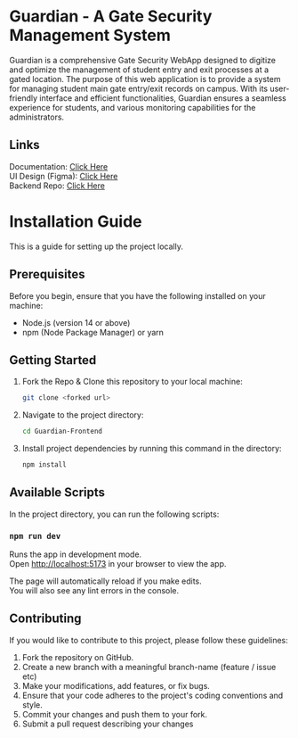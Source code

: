 # Guardian - A Gate Security Management System
Guardian is a comprehensive Gate Security WebApp designed to digitize and optimize the management of student entry and exit processes at a gated location.
The purpose of this web application is to provide a system for managing student main gate entry/exit records on campus. With its user-friendly interface 
and efficient functionalities, Guardian ensures a seamless experience for students, and various monitoring capabilities for the administrators.

## Links
Documentation: [Click Here](https://docs.google.com/document/d/1icATDE41zBhdGM5qlPNgBdHJe0I8uJxtTujov9Cpqn4/edit?usp=sharing)<br/>
UI Design (Figma): [Click Here](https://www.figma.com/file/k5eDd6Edq2NL3xGf4do5Ki/Guardian?type=design&node-id=0%3A1&t=Js4hdwCZioEZo3dU-1)<br/>
Backend Repo: [Click Here](https://github.com/ishtails/Guardian-Backend)<br/>

# Installation Guide

This is a guide for setting up the project locally.

## Prerequisites

Before you begin, ensure that you have the following installed on your machine:

- Node.js (version 14 or above)
- npm (Node Package Manager) or yarn

## Getting Started

1. Fork the Repo & Clone this repository to your local machine:

   ```bash
   git clone <forked url>
   ```
   
2. Navigate to the project directory:

   ```bash
   cd Guardian-Frontend
   ```

2. Install project dependencies by running this command in the directory:

   ```bash
   npm install
   ```

## Available Scripts

In the project directory, you can run the following scripts:

### `npm run dev`

Runs the app in development mode.\
Open [http://localhost:5173](http://localhost:5173/) in your browser to view the app.

The page will automatically reload if you make edits.\
You will also see any lint errors in the console.

## Contributing

If you would like to contribute to this project, please follow these guidelines:

1. Fork the repository on GitHub.
2. Create a new branch with a meaningful branch-name (feature / issue etc)
3. Make your modifications, add features, or fix bugs.
4. Ensure that your code adheres to the project's coding conventions and style.
5. Commit your changes and push them to your fork.
6. Submit a pull request describing your changes
